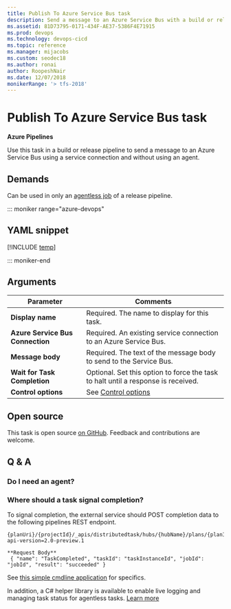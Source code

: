 ```yaml
---
title: Publish To Azure Service Bus task 
description: Send a message to an Azure Service Bus with a build or release pipeline in Azure Pipelines and TFS
ms.assetid: 81D73795-0171-434F-AE37-5386F4E71915
ms.prod: devops
ms.technology: devops-cicd
ms.topic: reference
ms.manager: mijacobs
ms.custom: seodec18
ms.author: ronai
author: RoopeshNair
ms.date: 12/07/2018
monikerRange: '> tfs-2018'
---
```


# Publish To Azure Service Bus task

**Azure Pipelines**

Use this task in a build or release pipeline to send a message to an Azure Service Bus using a service connection and without using an agent.

## Demands

Can be used in only an [agentless job](../../process/phases.md#server-jobs) of a release pipeline.

::: moniker range="azure-devops"

## YAML snippet

[!INCLUDE [temp](../includes/yaml/PublishToAzureServiceBusV1.md)]

::: moniker-end

## Arguments

| Parameter | Comments |
| --- | --- |
| **Display name** | Required. The name to display for this task. |
| **Azure Service Bus Connection** | Required. An existing service connection to an Azure Service Bus. |
| **Message body** | Required. The text of the message body to send to the Service Bus. |
| **Wait for Task Completion** | Optional. Set this option to force the task to halt until a response is received. |
| **Control options** | See [Control options](../../process/tasks.md#controloptions) |

## Open source

This task is open source [on GitHub](https://github.com/Microsoft/azure-pipelines-tasks/tree/master/Tasks/PublishToAzureServiceBusV1). Feedback and contributions are welcome.

## Q & A

### Do I need an agent?



### Where should a task signal completion?

To signal completion, the external service should POST completion data to the following pipelines REST endpoint.

```
{planUri}/{projectId}/_apis/distributedtask/hubs/{hubName}/plans/{planId}/events?api-version=2.0-preview.1

**Request Body**
 { "name": "TaskCompleted", "taskId": "taskInstanceId", "jobId": "jobId", "result": "succeeded" }
```

See [this simple cmdline application](https://github.com/Microsoft/azure-pipelines-extensions/tree/master/ServerTaskHelper/HttpRequestSampleWithoutHandler) for specifics. 

In addition, a C# helper library is available to enable live logging and managing task status for agentless tasks. [Learn more](https://blogs.msdn.microsoft.com/aseemb/2017/12/18/async-http-agentless-task/) 

